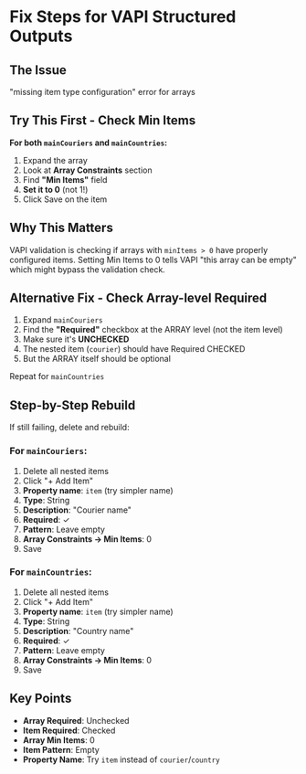 # Fix Steps for VAPI Structured Outputs

## The Issue
"missing item type configuration" error for arrays

## Try This First - Check Min Items

**For both `mainCouriers` and `mainCountries`:**

1. Expand the array
2. Look at **Array Constraints** section
3. Find **"Min Items"** field
4. **Set it to 0** (not 1!)
5. Click Save on the item

## Why This Matters

VAPI validation is checking if arrays with `minItems > 0` have properly configured items. Setting Min Items to 0 tells VAPI "this array can be empty" which might bypass the validation check.

## Alternative Fix - Check Array-level Required

1. Expand `mainCouriers`
2. Find the **"Required"** checkbox at the ARRAY level (not the item level)
3. Make sure it's **UNCHECKED**
4. The nested item (`courier`) should have Required CHECKED
5. But the ARRAY itself should be optional

Repeat for `mainCountries`

## Step-by-Step Rebuild

If still failing, delete and rebuild:

### For `mainCouriers`:
1. Delete all nested items
2. Click "+ Add Item"
3. **Property name**: `item` (try simpler name)
4. **Type**: String
5. **Description**: "Courier name"
6. **Required**: ✓
7. **Pattern**: Leave empty
8. **Array Constraints → Min Items**: 0
9. Save

### For `mainCountries`:
1. Delete all nested items  
2. Click "+ Add Item"
3. **Property name**: `item` (try simpler name)
4. **Type**: String
5. **Description**: "Country name"
6. **Required**: ✓
7. **Pattern**: Leave empty
8. **Array Constraints → Min Items**: 0
9. Save

## Key Points

- **Array Required**: Unchecked
- **Item Required**: Checked
- **Array Min Items**: 0
- **Item Pattern**: Empty
- **Property Name**: Try `item` instead of `courier`/`country`





